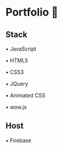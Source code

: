 # Portfolio 💼

## Stack

• JavaScript

• HTML5

• CSS3

• JQuery

• Animated CSS

• wow.js

## Host

• Firebase
